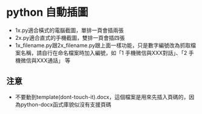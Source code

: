 # python 自動插圖

- 1x.py適合橫式的電腦截圖，單排一頁會插兩張
- 2x.py適合直式的手機截圖，雙排一頁會插四張
- 1x_filename.py跟2x_filename.py跟上面一樣功能，只是數字編號改為抓取檔案名稱，請自行在命名檔案時加入編號，如「1 手機微信與XXX對話」、「2 手機微信與XXX通話」 等


## 注意

- 不要動到template(dont-touch-it).docx，這個檔案是用來先插入頁碼的，因為python-docx函式庫貌似沒有支援頁碼
